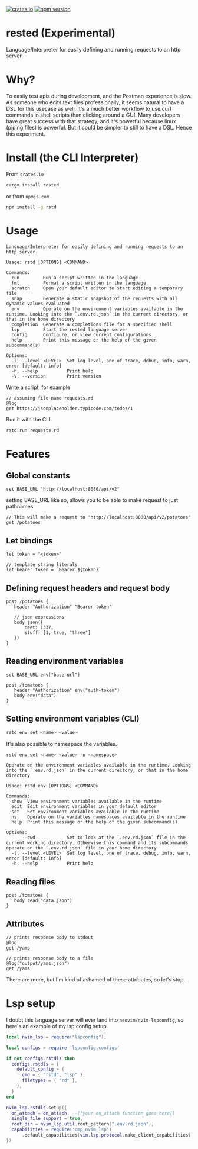 [![crates.io](https://img.shields.io/crates/v/rested.svg)](https://crates.io/crates/rested)
[![npm version](https://img.shields.io/npm/v/rstd.svg)](https://www.npmjs.com/package/rstd)

# rested (Experimental)

Language/Interpreter for easily defining and running requests to an http server.

# Why?

To easily test apis during development, and the Postman experience is slow. As someone who edits text files professionally, it seems natural to have a DSL for this usecase as well. It's a much better workflow to use curl commands in shell scripts than clicking around a GUI.
Many developers have great success with that strategy, and it's powerful because linux (piping files) is powerful. But it could be simpler to still to have a DSL. Hence this experiment.

# Install (the CLI Interpreter)

From `crates.io`

```sh
cargo install rested
```

or from `npmjs.com`

```sh
npm install -g rstd
```

# Usage

```
Language/Interpreter for easily defining and running requests to an http server.

Usage: rstd [OPTIONS] <COMMAND>

Commands:
  run         Run a script written in the language
  fmt         Format a script written in the language
  scratch     Open your default editor to start editing a temporary file
  snap        Generate a static snapshot of the requests with all dynamic values evaluated
  env         Operate on the environment variables available in the runtime. Looking into the `.env.rd.json` in the current directory, or that in the home directory
  completion  Generate a completions file for a specified shell
  lsp         Start the rested language server
  config      Configure, or view current configurations
  help        Print this message or the help of the given subcommand(s)

Options:
  -l, --level <LEVEL>  Set log level, one of trace, debug, info, warn, error [default: info]
  -h, --help           Print help
  -V, --version        Print version
```

Write a script, for example

```rd
// assuming file name requests.rd
@log
get https://jsonplaceholder.typicode.com/todos/1
```

Run it with the CLI.

```sh
rstd run requests.rd
```

# Features

## Global constants

```rd
set BASE_URL "http://localhost:8080/api/v2"
```

setting BASE_URL like so, allows you to be able to make request to just pathnames

```rd
// This will make a request to "http://localhost:8080/api/v2/potatoes"
get /potatoes
```

## Let bindings

```rd
let token = "<token>"

// template string literals
let bearer_token = `Bearer ${token}`
```

## Defining request headers and request body

```rd
post /potatoes {
   header "Authorization" "Bearer token"

   // json expressions
   body json({
       neet: 1337,
       stuff: [1, true, "three"]
   })
}
```

## Reading environment variables

```rd
set BASE_URL env("base-url")

post /tomatoes {
   header "Authorization" env("auth-token")
   body env("data")
}
```

## Setting environment variables (CLI)

```sh
rstd env set <name> <value>
```

It's also possible to namespace the variables.

```sh
rstd env set <name> <value> -n <namespace>
```

```
Operate on the environment variables available in the runtime. Looking into the `.env.rd.json` in the current directory, or that in the home directory

Usage: rstd env [OPTIONS] <COMMAND>

Commands:
  show  View environment variables available in the runtime
  edit  Edit environment variables in your default editor
  set   Set environment variables available in the runtime
  ns    Operate on the variables namespaces available in the runtime
  help  Print this message or the help of the given subcommand(s)

Options:
      --cwd            Set to look at the `.env.rd.json` file in the current working directory. Otherwise this command and its subcommands operate on the `.env.rd.json` file in your home directory
  -l, --level <LEVEL>  Set log level, one of trace, debug, info, warn, error [default: info]
  -h, --help           Print help
```

## Reading files

```rd
post /tomatoes {
   body read("data.json")
}
```

## Attributes

```rd
// prints response body to stdout
@log
get /yams
```

```rd
// prints response body to a file
@log("output/yams.json")
get /yams
```

There are more, but I'm kind of ashamed of these attributes, so let's stop.

# Lsp setup

I doubt this language server will ever land into `neovim/nvim-lspconfig`, so here's an example
of my lsp config setup.

```lua
local nvim_lsp = require("lspconfig");

local configs = require 'lspconfig.configs'

if not configs.rstdls then
  configs.rstdls = {
    default_config = {
      cmd = { "rstd", "lsp" },
      filetypes = { "rd" },
    },
  }
end

nvim_lsp.rstdls.setup({
  on_attach = on_attach, --[[your on_attach function goes here]]
  single_file_support = true,
  root_dir = nvim_lsp.util.root_pattern(".env.rd.json"),
  capabilities = require('cmp_nvim_lsp')
      .default_capabilities(vim.lsp.protocol.make_client_capabilities())
})
```
